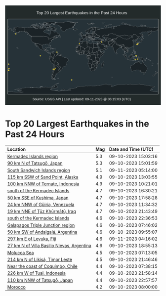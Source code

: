 ![Map](./map.png)

# Top 20 Largest Earthquakes in the Past 24 Hours

| Location | Mag | Date and Time (UTC) |
|:---|:---|:---|
| [Kermadec Islands region](https://earthquake.usgs.gov/earthquakes/eventpage/us7000kuui) | 5.3 | 09-10-2023 15:03:16 |
| [90 km N of Tatsugō, Japan](https://earthquake.usgs.gov/earthquakes/eventpage/us7000kuuh) | 5.3 | 09-10-2023 15:01:59 |
| [South Sandwich Islands region](https://earthquake.usgs.gov/earthquakes/eventpage/us7000kuyi) | 5.1 | 09-11-2023 05:14:00 |
| [115 km SSW of Sand Point, Alaska](https://earthquake.usgs.gov/earthquakes/eventpage/us7000kutk) | 4.9 | 09-10-2023 13:03:55 |
| [100 km NNW of Ternate, Indonesia](https://earthquake.usgs.gov/earthquakes/eventpage/us7000kusu) | 4.9 | 09-10-2023 10:21:01 |
| [south of the Kermadec Islands](https://earthquake.usgs.gov/earthquakes/eventpage/us7000kuut) | 4.7 | 09-10-2023 16:30:21 |
| [50 km SSE of Kushima, Japan](https://earthquake.usgs.gov/earthquakes/eventpage/us7000kuv6) | 4.7 | 09-10-2023 17:58:28 |
| [24 km NNW of Güiria, Venezuela](https://earthquake.usgs.gov/earthquakes/eventpage/us7000kut1) | 4.7 | 09-10-2023 11:34:32 |
| [19 km NNE of Ţūz Khūrmātū, Iraq](https://earthquake.usgs.gov/earthquakes/eventpage/us7000kuw4) | 4.7 | 09-10-2023 21:43:49 |
| [south of the Kermadec Islands](https://earthquake.usgs.gov/earthquakes/eventpage/us7000kuwe) | 4.6 | 09-10-2023 22:36:53 |
| [Galapagos Triple Junction region](https://earthquake.usgs.gov/earthquakes/eventpage/us7000kus5) | 4.6 | 09-10-2023 07:46:02 |
| [50 km SW of Andalgalá, Argentina](https://earthquake.usgs.gov/earthquakes/eventpage/us7000kusn) | 4.6 | 09-10-2023 09:55:07 |
| [297 km E of Levuka, Fiji](https://earthquake.usgs.gov/earthquakes/eventpage/us7000kuya) | 4.6 | 09-11-2023 04:16:02 |
| [27 km N of Villa Basilio Nievas, Argentina](https://earthquake.usgs.gov/earthquakes/eventpage/us7000kuvb) | 4.6 | 09-10-2023 18:55:13 |
| [Molucca Sea](https://earthquake.usgs.gov/earthquakes/eventpage/us7000kury) | 4.5 | 09-10-2023 07:13:05 |
| [214 km N of Likisá, Timor Leste](https://earthquake.usgs.gov/earthquakes/eventpage/us7000kuw7) | 4.5 | 09-10-2023 21:46:46 |
| [Near the coast of Coquimbo, Chile](https://earthquake.usgs.gov/earthquakes/eventpage/us7000kus1) | 4.4 | 09-10-2023 07:38:15 |
| [226 km W of Tual, Indonesia](https://earthquake.usgs.gov/earthquakes/eventpage/us7000kuwa) | 4.4 | 09-10-2023 21:58:14 |
| [110 km NNW of Tatsugō, Japan](https://earthquake.usgs.gov/earthquakes/eventpage/us7000kuwg) | 4.4 | 09-10-2023 22:57:57 |
| [Morocco](https://earthquake.usgs.gov/earthquakes/eventpage/us7000kus7) | 4.2 | 09-10-2023 08:00:00 |
